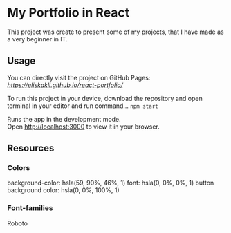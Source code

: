 # My Portfolio in React

This project was create to present some of my projects, that I have made as a very beginner in IT.

## Usage

You can directly visit the project on GitHub Pages: *https://eliskakli.github.io/react-portfolio/*

To run this project in your device, download the repository and open terminal in your editor and run command...
`npm start`

Runs the app in the development mode.\
Open [http://localhost:3000](http://localhost:3000) to view it in your browser.

## Resources

### Colors
background-color: hsla(59, 90%, 46%, 1)
font: hsla(0, 0%, 0%, 1)
button background color: hsla(0, 0%, 100%, 1)

### Font-families
Roboto


